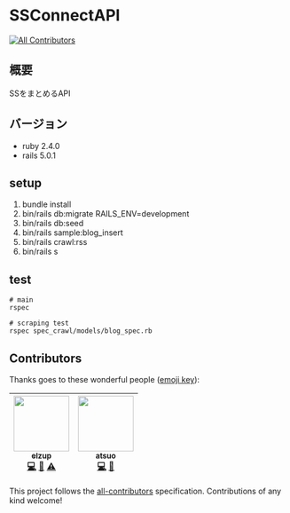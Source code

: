 # SSConnectAPI
[![All Contributors](https://img.shields.io/badge/all_contributors-2-orange.svg?style=flat-square)](#contributors)

## 概要
SSをまとめるAPI

## バージョン
* ruby  2.4.0
* rails 5.0.1

## setup
1. bundle install
2. bin/rails db:migrate RAILS_ENV=development
3. bin/rails db:seed
4. bin/rails sample:blog_insert
5. bin/rails crawl:rss
6. bin/rails s


## test

```
# main
rspec

# scraping test
rspec spec_crawl/models/blog_spec.rb
```

## Contributors

Thanks goes to these wonderful people ([emoji key](https://github.com/kentcdodds/all-contributors#emoji-key)):

<!-- ALL-CONTRIBUTORS-LIST:START - Do not remove or modify this section -->
| [<img src="https://avatars3.githubusercontent.com/u/2284908?v=4" width="100px;"/><br /><sub>elzup</sub>](https://elzup.com)<br />[💻](https://github.com/SSconnect/SSConnectAPI/commits?author=elzup "Code") [🤔](#ideas-elzup "Ideas, Planning, & Feedback") [⚠️](https://github.com/SSconnect/SSConnectAPI/commits?author=elzup "Tests") | [<img src="https://avatars0.githubusercontent.com/u/22675420?v=4" width="100px;"/><br /><sub>atsuo</sub>](https://github.com/atsuo1203)<br />[💻](https://github.com/SSconnect/SSConnectAPI/commits?author=atsuo1203 "Code") [🤔](#ideas-atsuo1203 "Ideas, Planning, & Feedback") |
| :---: | :---: |
<!-- ALL-CONTRIBUTORS-LIST:END -->

This project follows the [all-contributors](https://github.com/kentcdodds/all-contributors) specification. Contributions of any kind welcome!